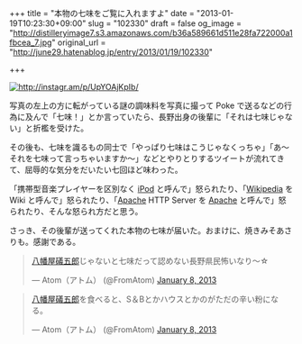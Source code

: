 +++
title = "本物の七味をご覧に入れますよ"
date = "2013-01-19T10:23:30+09:00"
slug = "102330"
draft = false
og_image = "http://distilleryimage7.s3.amazonaws.com/b36a589661d511e28fa722000a1fbcea_7.jpg"
original_url = "http://june29.hatenablog.jp/entry/2013/01/19/102330"

+++

<p><a href="http://instagr.am/p/UpYOAjKpIb/" class="http-image" target="_blank"><img src="http://distilleryimage7.s3.amazonaws.com/b36a589661d511e28fa722000a1fbcea_7.jpg" class="http-image" alt="http://instagr.am/p/UpYOAjKpIb/"></a></p>
<p>写真の左上の方に転がっている謎の調味料を写真に撮って Poke で送るなどの行為に及んで「七味！」とか言っていたら、長野出身の後輩に「それは七味じゃない」と折檻を受けた。</p>
<p>その後も、七味を識るもの同士で「やっぱり七味はこうじゃなくっちゃ」「あ〜 それを七味って言っちゃいますか〜」などとやりとりするツイートが流れてきて、屈辱的な気分をだいたい七回ほど味わった。</p>
<p>「携帯型音楽プレイヤーを区別なく <a class="keyword" href="http://d.hatena.ne.jp/keyword/iPod">iPod</a> と呼んで」怒られたり、「<a class="keyword" href="http://d.hatena.ne.jp/keyword/Wikipedia">Wikipedia</a> を Wiki と呼んで」怒られたり、「<a class="keyword" href="http://d.hatena.ne.jp/keyword/Apache">Apache</a> HTTP Server を <a class="keyword" href="http://d.hatena.ne.jp/keyword/Apache">Apache</a> と呼んで」怒られたり、そんな怒られ方だと思う。</p>
<p>さっき、その後輩が送ってくれた本物の七味が届いた。おまけに、焼きみそあさりも。感謝である。</p>
<p></p>
<blockquote class="twitter-tweet">
<p><a class="keyword" href="http://d.hatena.ne.jp/keyword/%C8%AC%C8%A8%B2%B0%E3%A6%B8%DE%CF%BA">八幡屋礒五郎</a>じゃないと七味だって認めない長野県民怖いなり〜☆</p>— Atom（アトム） (@FromAtom) <a href="https://twitter.com/FromAtom/status/288681555684102144" data-datetime="2013-01-08T16:20:20+00:00">January 8, 2013</a>
</blockquote>
<p></p>
<blockquote class="twitter-tweet">
<p><a class="keyword" href="http://d.hatena.ne.jp/keyword/%C8%AC%C8%A8%B2%B0%E3%A6%B8%DE%CF%BA">八幡屋礒五郎</a>を食べると、S＆Bとかハウスとかのがただの辛い粉になる。</p>— Atom（アトム） (@FromAtom) <a href="https://twitter.com/FromAtom/status/288685469624049667" data-datetime="2013-01-08T16:35:54+00:00">January 8, 2013</a>
</blockquote>
<p><script async src="//platform.twitter.com/widgets.js" charset="utf-8"></script></p>
